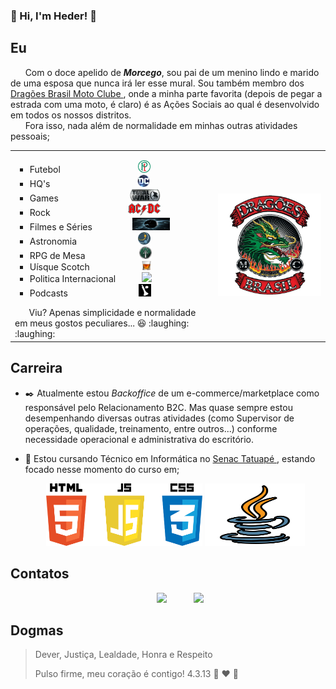 ### :bat: Hi, I'm Heder! :bat:

## Eu
  &nbsp;&nbsp;&nbsp;&nbsp;&nbsp; Com o doce apelido de ***Morcego***, sou pai de um menino lindo e marido de uma esposa que nunca irá ler esse mural. Sou também membro dos <a href="https://www.facebook.com/dragoesmcbrasil/" target="_blank" rel="external"> Dragões Brasil Moto Clube </a>, onde a minha parte favorita (depois de pegar a estrada com uma moto, é claro) é as Ações Sociais ao qual é desenvolvido em todos os nossos distritos.<br>
  &nbsp;&nbsp;&nbsp;&nbsp;&nbsp; Fora isso, nada além de normalidade em minhas outras atividades pessoais;<br>
 <!-- Tabela para informações + imagens --> 
  <table>
    <tr>
      <td>
  <ul type="square">
    <li> Futebol &nbsp;&nbsp;&nbsp;&nbsp;&nbsp;&nbsp;&nbsp;&nbsp;&nbsp;&nbsp;&nbsp;&nbsp;&nbsp;&nbsp;&nbsp;&nbsp;&nbsp;&nbsp;&nbsp;&nbsp;&nbsp;&nbsp;&nbsp;&nbsp;&nbsp;&nbsp;&nbsp;&nbsp;&nbsp;&nbsp;&nbsp;  <img width="20" height="20" src="https://github.com/MorcegoH/icons/blob/20c0b83e0ab17ded62922127196c1f896e2e7865/pi.png">                   
    </li>
    <!--
     -->
    <li> HQ's &nbsp;&nbsp;&nbsp;&nbsp;&nbsp;&nbsp;&nbsp;&nbsp;&nbsp;&nbsp;&nbsp;&nbsp;&nbsp;&nbsp;&nbsp;&nbsp;&nbsp;&nbsp;&nbsp;&nbsp;&nbsp;&nbsp;&nbsp;&nbsp;&nbsp;&nbsp;&nbsp;&nbsp;&nbsp;&nbsp;&nbsp;&nbsp;&nbsp;&nbsp;&nbsp;
    <img width="20" height="20" src="https://github.com/MorcegoH/icons/blob/20c0b83e0ab17ded62922127196c1f896e2e7865/dcicon.png">                           
    </li>
      <!--
     -->
    <li> Games &nbsp;&nbsp;&nbsp;&nbsp;&nbsp;&nbsp;&nbsp;&nbsp;&nbsp;&nbsp;&nbsp;&nbsp;&nbsp;&nbsp;&nbsp;&nbsp;&nbsp;&nbsp;&nbsp;&nbsp;&nbsp;&nbsp;&nbsp;&nbsp;&nbsp;&nbsp;&nbsp;&nbsp;  
    <img width="50" height="20"  src="https://github.com/MorcegoH/icons/blob/119722fd4f9015f1010a6facf1196e7d376ed946/Total_War_logo.png">              
    </li>
      <!--
     -->
    <li> Rock   &nbsp;&nbsp;&nbsp;&nbsp;&nbsp;&nbsp;&nbsp;&nbsp;&nbsp;&nbsp;&nbsp;&nbsp;&nbsp;&nbsp;&nbsp;&nbsp;&nbsp;&nbsp;&nbsp;&nbsp;&nbsp;&nbsp;&nbsp;&nbsp;&nbsp;&nbsp;&nbsp;&nbsp;&nbsp;&nbsp;&nbsp;  
    <img width="52" height="20"  src="https://github.com/MorcegoH/icons/blob/c689f6cf50e99cf76b6c803d48523366d3a72af5/acdci.png">                 
    </li>
      <!--
     -->
    <li> Filmes e Séries  &nbsp;&nbsp;&nbsp;&nbsp;&nbsp;&nbsp;&nbsp;&nbsp;&nbsp;&nbsp;&nbsp;&nbsp;&nbsp;&nbsp;&nbsp;                     
    <img width="60" height="20" src="https://github.com/MorcegoH/icons/blob/e5f4063beec9b953ef20f833c15d2ef72e3ab577/expanse.jpg">      
    </li>
      <!--
     -->
    <li> Astronomia &nbsp;&nbsp;&nbsp;&nbsp;&nbsp;&nbsp;&nbsp;&nbsp;&nbsp;&nbsp;&nbsp;&nbsp;&nbsp;&nbsp;&nbsp;&nbsp;&nbsp;&nbsp;&nbsp;&nbsp;&nbsp;&nbsp;&nbsp;&nbsp;                 <img width="20" height="20" src="https://github.com/MorcegoH/icons/blob/76c603f704e8ee0b807af07d97b66ba993e4bf68/iconastro.png">         
    </li>
      <!--
     -->
    <li> RPG de Mesa &nbsp;&nbsp;&nbsp;&nbsp;&nbsp;&nbsp;&nbsp;&nbsp;&nbsp;&nbsp;&nbsp;&nbsp;&nbsp;&nbsp;&nbsp;&nbsp;&nbsp;&nbsp;&nbsp;&nbsp;&nbsp;                 
      <img width="20" height="20" src="https://github.com/MorcegoH/icons/blob/8db320512d20b2824477dbcc1b9f7f7abeaeef10/iconrpg.png">         
    </li>
    <!--
     -->
    <li> Uísque Scotch  &nbsp;&nbsp;&nbsp;&nbsp;&nbsp;&nbsp;&nbsp;&nbsp;&nbsp;&nbsp;&nbsp;&nbsp;&nbsp;&nbsp;&nbsp;&nbsp;&nbsp;&nbsp;&nbsp;&nbsp;
      <img width="15" height="15" src="https://github.com/MorcegoH/icons/blob/1baad0edd5ce989227ff0d67a5928410f4dea7d2/iconwsk.png">             
    </li>
    <!--
     -->
    <li> Politica Internacional &nbsp;&nbsp;&nbsp;&nbsp;&nbsp;&nbsp;&nbsp;&nbsp;&nbsp;
      <img width="20" heigth="20" src="https://logodownload.org/wp-content/uploads/2015/05/onu-logo-1.png">
    </li>
    <!--
     -->
    <li> Podcasts &nbsp;&nbsp;&nbsp;&nbsp;&nbsp;&nbsp;&nbsp;&nbsp;&nbsp;&nbsp;&nbsp;&nbsp;&nbsp;&nbsp;&nbsp;&nbsp;&nbsp;&nbsp;&nbsp;&nbsp;&nbsp;&nbsp;&nbsp;&nbsp;&nbsp;&nbsp;&nbsp;&nbsp;
      <img width="20" heigth="20" src="https://github.com/MorcegoH/icons/blob/036bfa6e35dbde7bc47eac8c0b7028b0a98516d6/xadverb.png">  
    </li>
  </ul>  
  &nbsp;&nbsp;&nbsp;&nbsp;&nbsp; Viu? Apenas simplicidade e normalidade em meus gostos peculiares... 😆 :laughing: :laughing:
     </td>
     <td>
         <p align="right"> 
          <a href="https://www.facebook.com/dragoesmcbrasil/" target="_blank" rel="external">
          <img src="https://github.com/MorcegoH/icons/blob/20c0b83e0ab17ded62922127196c1f896e2e7865/dragicon.png"></a>
          </p> 
     </td>
  </tr>
 </table>

## Carreira
- :black_nib: Atualmente estou *Backoffice* de um e-commerce/marketplace como responsável pelo Relacionamento B2C. Mas quase sempre estou desempenhando diversas outras atividades (como Supervisor de operações, qualidade, treinamento, entre outros...) conforme necessidade operacional e administrativa do escritório.

- :floppy_disk: Estou cursando Técnico em Informática no <a href="https://www.sp.senac.br/senac-tatuape-cel-luis-americano"> Senac Tatuapé </a>, estando focado nesse momento do curso em; 
   <p align="center">
        <img width="250" height="100" src="https://github.com/MorcegoH/icons/blob/3ec4201ae2ea86d19095eeac6c1b481f9cacd7b6/3icons.png">
        <img width="160" height="100" src="https://github.com/MorcegoH/icons/blob/b3b9db3c6a6ae354d5c46c3a16b969a0d6c14d41/javaicon.png">
   </p>
   

## Contatos
<p align="center">
    &nbsp;&nbsp;&nbsp;&nbsp;&nbsp;&nbsp;&nbsp;&nbsp;&nbsp;
    <a href="mailto:heder.lsantos@gmail.com" style="text-decoration:none">
        <img src="https://img.shields.io/badge/gmail-D14836?&style=for-the-badge&logo=gmail&logoColor=white&link=mailto:heder.lsantos@gmail.com">
    </a>
    &nbsp;&nbsp;&nbsp;&nbsp;&nbsp;&nbsp;&nbsp;&nbsp;&nbsp;
    <a href="https://www.linkedin.com/in/heder-santos/" target="_blank" rel="external">
        <img src="https://img.shields.io/badge/linkedin-%230077B5.svg?&style=for-the-badge&logo=linkedin&logoColor=white&link=mailto:https://www.linkedin.com/in/heder-santos/">
    </a>
</p>

## Dogmas
> Dever, Justiça, Lealdade, Honra e Respeito 
> 
> Pulso firme, meu coração é contigo! 4.3.13 👊 :heart: 🐲
